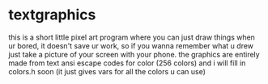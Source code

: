# textgraphics
this is a short little pixel art program where you can just draw things when ur bored, it doesn't save ur work, so if you wanna remember what u drew just take a picture of your
screen with your phone.
the graphics are entirely made from text ansi escape codes for color (256 colors) 
and i will fill in colors.h soon (it just gives vars for all the colors u can use)
